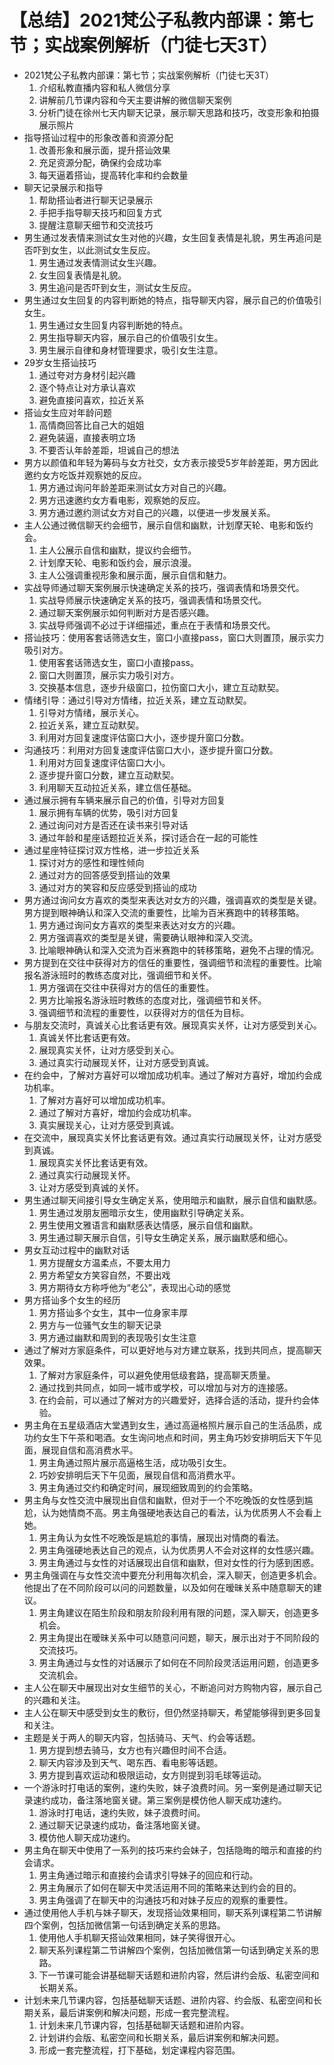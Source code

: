 # 【总结】2021梵公子私教内部课：第七节；实战案例解析（门徒七天3T）

-   2021梵公子私教内部课：第七节；实战案例解析（门徒七天3T）
    1.  介绍私教直播内容和私人微信分享
    2.  讲解前几节课内容和今天主要讲解的微信聊天案例
    3.  分析门徒在徐州七天内聊天记录，展示聊天思路和技巧，改变形象和拍摄展示照片
-   指导搭讪过程中的形象改善和资源分配
    1.  改善形象和展示面，提升搭讪效果
    2.  充足资源分配，确保约会成功率
    3.  每天逼着搭讪，提高转化率和约会数量
-   聊天记录展示和指导
    1.  帮助搭讪者进行聊天记录展示
    2.  手把手指导聊天技巧和回复方式
    3.  提醒注意聊天细节和交流技巧
-   男生通过发表情来测试女生对他的兴趣，女生回复表情是礼貌，男生再追问是否吓到女生，以此测试女生反应。
    1.  男生通过发表情测试女生兴趣。
    2.  女生回复表情是礼貌。
    3.  男生追问是否吓到女生，测试女生反应。
-   男生通过女生回复的内容判断她的特点，指导聊天内容，展示自己的价值吸引女生。
    1.  男生通过女生回复内容判断她的特点。
    2.  男生指导聊天内容，展示自己的价值吸引女生。
    3.  男生展示自律和身材管理要求，吸引女生注意。
-   29岁女生搭讪技巧
    1.  通过夸对方身材引起兴趣
    2.  逐个特点让对方承认喜欢
    3.  避免直接问喜欢，拉近关系
-   搭讪女生应对年龄问题
    1.  高情商回答比自己大的姐姐
    2.  避免装逼，直接表明立场
    3.  不要否认年龄差距，坦诚自己的想法
-   男方以颜值和年轻为筹码与女方社交，女方表示接受5岁年龄差距，男方因此邀约女方吃饭并观察她的反应。
    1.  男方通过询问年龄差距来测试女方对自己的兴趣。
    2.  男方迅速邀约女方看电影，观察她的反应。
    3.  男方通过邀约测试女方对自己的兴趣，以便进一步发展关系。
-   主人公通过微信聊天约会细节，展示自信和幽默，计划摩天轮、电影和饭约会。
    1.  主人公展示自信和幽默，提议约会细节。
    2.  计划摩天轮、电影和饭约会，展示浪漫。
    3.  主人公强调重视形象和展示面，展示自信和魅力。
-   实战导师通过聊天案例展示快速确定关系的技巧，强调表情和场景交代。
    1.  实战导师展示快速确定关系的技巧，强调表情和场景交代。
    2.  通过聊天案例展示如何判断对方是否感兴趣。
    3.  实战导师强调不必过于详细描述，重点在于表情和场景交代。
-   搭讪技巧：使用客套话筛选女生，窗口小直接pass，窗口大则置顶，展示实力吸引对方。
    1.  使用客套话筛选女生，窗口小直接pass。
    2.  窗口大则置顶，展示实力吸引对方。
    3.  交换基本信息，逐步升级窗口，拉伤窗口大小，建立互动默契。
-   情绪引导：通过引导对方情绪，拉近关系，建立互动默契。
    1.  引导对方情绪，展示关心。
    2.  拉近关系，建立互动默契。
    3.  利用对方回复速度评估窗口大小，逐步提升窗口分数。
-   沟通技巧：利用对方回复速度评估窗口大小，逐步提升窗口分数。
    1.  利用对方回复速度评估窗口大小。
    2.  逐步提升窗口分数，建立互动默契。
    3.  利用聊天互动拉近关系，建立信任基础。
-   通过展示拥有车辆来展示自己的价值，引导对方回复
    1.  展示拥有车辆的优势，吸引对方回复
    2.  通过询问对方是否还在读书来引导对话
    3.  通过年龄和星座话题拉近关系，探讨适合在一起的可能性
-   通过星座特征探讨双方性格，进一步拉近关系
    1.  探讨对方的感性和理性倾向
    2.  通过对方的回答感受到搭讪的效果
    3.  通过对方的笑容和反应感受到搭讪的成功
-   男方通过询问女方喜欢的类型来表达对女方的兴趣，强调喜欢的类型是关键。男方提到眼神确认和深入交流的重要性，比喻为百米赛跑中的转移策略。
    1.  男方通过询问女方喜欢的类型来表达对女方的兴趣。
    2.  男方强调喜欢的类型是关键，需要确认眼神和深入交流。
    3.  比喻眼神确认和深入交流为百米赛跑中的转移策略，避免不占理的情况。
-   男方提到在交往中获得对方的信任的重要性，强调细节和流程的重要性。比喻报名游泳班时的教练态度对比，强调细节和关怀。
    1.  男方强调在交往中获得对方的信任的重要性。
    2.  男方比喻报名游泳班时教练的态度对比，强调细节和关怀。
    3.  强调细节和流程的重要性，以获得对方的信任为目标。
-   与朋友交流时，真诚关心比套话更有效。展现真实关怀，让对方感受到关心。
    1.  真诚关怀比套话更有效。
    2.  展现真实关怀，让对方感受到关心。
    3.  通过真实行动展现关怀，让对方感受到真诚。
-   在约会中，了解对方喜好可以增加成功机率。通过了解对方喜好，增加约会成功机率。
    1.  了解对方喜好可以增加成功机率。
    2.  通过了解对方喜好，增加约会成功机率。
    3.  真实展现关心，让对方感受到真诚。
-   在交流中，展现真实关怀比套话更有效。通过真实行动展现关怀，让对方感受到真诚。
    1.  展现真实关怀比套话更有效。
    2.  通过真实行动展现关怀。
    3.  让对方感受到真诚的关怀。
-   男生通过聊天间接引导女生确定关系，使用暗示和幽默，展示自信和幽默感。
    1.  男生通过发朋友圈暗示女生，使用幽默引导确定关系。
    2.  男生使用文雅语言和幽默感表达情感，展示自信和幽默。
    3.  男生通过聊天展示自信，引导女生确定关系，展示幽默感和细心。
-   男女互动过程中的幽默对话
    1.  男方提醒女方温柔点，不要太用力
    2.  男方希望女方笑容自然，不要出戏
    3.  男方期待女方称呼他为“老公”，表现出心动的感觉
-   男方搭讪多个女生的经历
    1.  男方搭讪多个女生，其中一位身家丰厚
    2.  男方与一位骚气女生的聊天记录
    3.  男方通过幽默和周到的表现吸引女生注意
-   通过了解对方家庭条件，可以更好地与对方建立联系，找到共同点，提高聊天效果。
    1.  了解对方家庭条件，可以避免使用低级套路，提高聊天质量。
    2.  通过找到共同点，如同一城市或学校，可以增加与对方的连接感。
    3.  在约会前，可以通过了解对方的兴趣爱好，选择合适的活动，提升约会体验。
-   男主角在五星级酒店大堂遇到女生，通过高逼格照片展示自己的生活品质，成功约女生下午茶和喝酒。女生询问地点和时间，男主角巧妙安排明后天下午见面，展现自信和高消费水平。
    1.  男主角通过照片展示高逼格生活，成功吸引女生。
    2.  巧妙安排明后天下午见面，展现自信和高消费水平。
    3.  男主角通过交约和确定时间，展现细致周到的约会策略。
-   男主角与女性交流中展现出自信和幽默，但对于一个不吃晚饭的女性感到尴尬，认为她情商不高。男主角强硬地表达自己的看法，认为优质男人不会看上她。
    1.  男主角认为女性不吃晚饭是尴尬的事情，展现出对情商的看法。
    2.  男主角强硬地表达自己的观点，认为优质男人不会对这样的女性感兴趣。
    3.  男主角通过与女性的对话展现出自信和幽默，但对女性的行为感到困惑。
-   男主角强调在与女性交流中要充分利用每次机会，深入聊天，创造更多机会。他提出了在不同阶段可以问的问题数量，以及如何在暧昧关系中随意聊天的建议。
    1.  男主角建议在陌生阶段和朋友阶段利用有限的问题，深入聊天，创造更多机会。
    2.  男主角提出在暧昧关系中可以随意问问题，聊天，展示出对于不同阶段的交流技巧。
    3.  男主角通过与女性的对话展示了如何在不同阶段灵活运用问题，创造更多交流机会。
-   主人公在聊天中展现出对女生细节的关心，不断追问对方购物内容，展示自己的兴趣和关注。
-   主人公在聊天中感受到女生的敷衍，但仍然坚持聊天，希望能够得到更多回复和关注。
-   主题是关于两人的聊天内容，包括骑马、天气、约会等话题。
    1.  男方提到想去骑马，女方也有兴趣但时间不合适。
    2.  聊天内容涉及到天气、喝东西、看电影等话题。
    3.  男方提到喜欢运动和极限运动，女方则提到羽毛球等运动。
-   一个游泳时打电话的案例，速约失败，妹子浪费时间。另一案例是通过聊天记录速约成功，备注落地窗关键。第三案例是模仿他人聊天成功速约。
    1.  游泳时打电话，速约失败，妹子浪费时间。
    2.  通过聊天记录速约成功，备注落地窗关键。
    3.  模仿他人聊天成功速约。
-   男主角在聊天中使用了一系列的技巧来约会妹子，包括隐晦的暗示和直接的约会请求。
    1.  男主角通过暗示和直接约会请求引导妹子的回应和行动。
    2.  男主角展示了如何在聊天中灵活运用不同的策略来达到约会的目的。
    3.  男主角强调了在聊天中的沟通技巧和对妹子反应的观察的重要性。
-   通过使用他人手机与妹子聊天，发现搭讪效果相同，聊天系列课程第二节讲解四个案例，包括加微信第一句话到确定关系的思路。
    1.  使用他人手机聊天搭讪效果相同，妹子笑得很开心。
    2.  聊天系列课程第二节讲解四个案例，包括加微信第一句话到确定关系的思路。
    3.  下一节课可能会讲基础聊天话题和进阶内容，然后讲约会版、私密空间和长期关系。
-   计划未来几节课内容，包括基础聊天话题、进阶内容、约会版、私密空间和长期关系，最后讲案例和解决问题，形成一套完整流程。
    1.  计划未来几节课内容，包括基础聊天话题和进阶内容。
    2.  计划讲约会版、私密空间和长期关系，最后讲案例和解决问题。
    3.  形成一套完整流程，打下基础，划定课程内容范围。